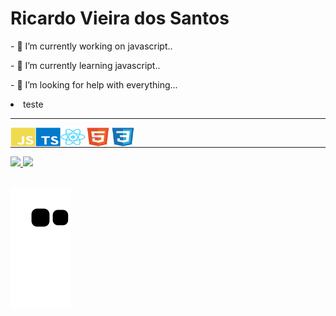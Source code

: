 ## <h1>Ricardo Vieira dos Santos</h1>
<p>- 🔭 I’m currently working on javascript..</p>
<p>- 🌱 I’m currently learning javascript..</p>
<p>- 🤔 I’m looking for help with everything...</p>
<li><a src='#'>teste</a>
<hr>
<!--imagens ling-->
<div align='left' style="display: inline_block" cursor='none'>
  <img align="left"  height="30" width="40" cursor='default'  pointer-events: 'none'  src="https://raw.githubusercontent.com/devicons/devicon/master/icons/javascript/javascript-plain.svg">
  <img align="left" alt="Ts" height="30" width="40" cursor='none' src="https://raw.githubusercontent.com/devicons/devicon/master/icons/typescript/typescript-plain.svg">
  <img align="left" alt="React" height="30" width="40" cursor='none' src="https://raw.githubusercontent.com/devicons/devicon/master/icons/react/react-original.svg">
  <img align="left" alt="HTML" height="30" width="40" cursor='none' src="https://raw.githubusercontent.com/devicons/devicon/master/icons/html5/html5-original.svg">
  <img align="left" alt="CSS" height="30" width="40" cursor='none' src="https://raw.githubusercontent.com/devicons/devicon/master/icons/css3/css3-original.svg">
</div> <br>

<hr>
  <!--quadros-->
<div align="left">
  <a href="https://github.com/GuestRicardo">
  <!--quadro 1-->
    <img height="180em" src="https://github-readme-stats.vercel.app/api?username=guestricardo&show_icons=true&theme=dark&include_all_commits=true&count_private=true"/>
  <!--quadro2-->
    <img height="180em" src="https://github-readme-stats.vercel.app/api/top-langs/?username=guestricardo&layout=compact&langs_count=7&theme=dark"/>
</div>

<div style="display: inline_block"><br>

 <!-- <img align="center" alt="Rafa-Python" height="30" width="40" src="https://raw.githubusercontent.com/devicons/devicon/master/icons/python/python-original.svg">
  <img align="center" alt="Rafa-Csharp" height="30" width="40" src="https://raw.githubusercontent.com/devicons/devicon/master/icons/csharp/csharp-original.svg">
  <img align="right" alt="Rafa-pic" height="150" style="border-radius:50px;" src="https://media.discordapp.net/attachments/639956127056134178/890373478988013628/Publicacoes_Instagram_1_1.png?width=676&height=676">
</div>
  

  
<div> <br>
  <a href="" target="_blank"><img src="https://aleen42.github.io/badges/src/photoshop.svg"></a>
  <a href="" target="_blank"><img src="https://aleen42.github.io/badges/src/behance.svg" target="_blank"></a><br>
  <a href="" target="_blank"><img src="https://img.shields.io/badge/PlayStation-003791?style=for-the-badge&logo=playstation&logoColor=white"></a>
  <a href="" target="_blank"><img src="https://img.shields.io/badge/Xbox-107C10?style=for-the-badge&logo=xbox&logoColor=white"></a>
  <a href="" target="_blank"><img src="https://img.shields.io/badge/Steam-000000?style=for-the-badge&logo=steam&logoColor=white" target="_blank"></a><br>
  <a href="" target="_blank"><img src="https://img.shields.io/badge/Ubuntu-E95420?style=for-the-badge&logo=ubuntu&logoColor=white"></a>
  <a href="" target="_blank"><img src="https://img.shields.io/badge/Android-3DDC84?style=for-the-badge&logo=android&logoColor=white"></a>
  <a href="" target="_blank"><img src="https://img.shields.io/badge/Windows-0078D6?style=for-the-badge&logo=windows&logoColor=white"></a><br>
  <strong>https://dev.to/envoy_/150-badges-for-github-pnk</strong> ###################################<a href="https://www.reddit.com/user/guestricardo" target="_blank"><img src="https://aleen42.github.io/badges/src/reddit.svg" target="_blank"></a><br>
  <a href="https://www.instagram.com/guestricardo" target="_blank"><img src="https://img.shields.io/badge/-Instagram-%23E4405F?style=for-the-badge&logo=instagram&logoColor=white" target="_blank"></a>
 	<a href="https://www.twitch.tv/guestricardo23" target="_blank"><img src="https://img.shields.io/badge/Twitch-9146FF?style=for-the-badge&logo=twitch&logoColor=white" target="_blank"></a>
 <a href="https://discord.gg/Y5HQXUG" target="_blank"><img src="https://img.shields.io/badge/Discord-7289DA?style=for-the-badge&logo=discord&logoColor=white" target="_blank"></a> 
  <a href = "mailto:gestricardo22@gmail.com"><img src="https://img.shields.io/badge/-Gmail-%23333?style=for-the-badge&logo=gmail&logoColor=white" target="_blank"></a>
  <a href="https://www.linkedin.com/in/ricardo-vieira-dos-santos-4715a57b" target="_blank"><img src="https://img.shields.io/badge/-LinkedIn-%230077B5?style=for-the-badge&logo=linkedin&logoColor=white" target="_blank"></a> 
  <a href="https://www.facebook.com/home.php?ref=homescreenpwa" target="_blank"><img src="https://img.shields.io/badge/Facebook-1877F2?style=for-the-badge&logo=facebook&logoColor=white" target="_blank"></a> 
  <a href="https://twitter.com/GuestRicardo" target="_blank"><img src="https://img.shields.io/badge/Twitter-1DA1F2?style=for-the-badge&logo=twitter&logoColor=white" target="_blank"></a> 
 <div>
  
   <img align="left" alt="R" height="130" style="border-radius:50px;" src="https://media.giphy.com/media/muGYyrWwxOOMo/giphy.gif">
   <img align="left" alt="R" height="130" style="border-radius:50px;" src="https://media.giphy.com/media/9oF7EAvaFUOEU/giphy.gif">
   <img align="left" alt="R" height="130" style="border-radius:50px;" src="https://media.giphy.com/media/cXblnKXr2BQOaYnTni/giphy.gif">  -->
   
   
  </div>


  ![Snake animation](https://github.com/rafaballerini/rafaballerini/blob/output/github-contribution-grid-snake.svg)
 
</div>





